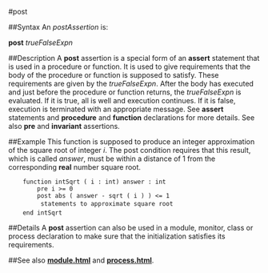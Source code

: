 
#post

##Syntax
An _postAssertion_ is:


**post** _trueFalseExpn_



##Description
A **post** assertion is a special form of an **assert** statement that is used in a procedure or function. It is used to give requirements that the body of the procedure or function is supposed to satisfy. These requirements are given by the _trueFalseExpn_. After the body has executed and just before the procedure or function returns, the _trueFalseExpn_ is evaluated. If it is true, all is well and execution continues. If it is false, execution is terminated with an appropriate message. See **assert** statements and **procedure** and **function** declarations for more details. See also **pre** and **invariant** assertions.


##Example
This function is supposed to produce an integer approximation of the square root of integer _i_. The post condition requires that this result, which is called _answer_, must be within a distance of 1 from the corresponding **real** number square root.

        function intSqrt ( i : int) answer : int
            pre i >= 0
            post abs ( answer - sqrt ( i ) ) <= 1
             statements to approximate square root
        end intSqrt
##Details
A **post** assertion can also be used in a module, monitor, class or process declaration to make sure that the initialization satisfies its requirements. 


##See also
**[module.html](module)** and **[process.html](process)**.

